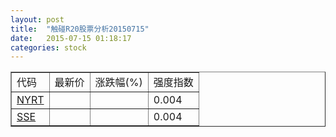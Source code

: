 ```yaml
---
layout: post
title:  "触碰R20股票分析20150715"
date:   2015-07-15 01:18:17
categories: stock
---
```

<script type="text/javascript">
var stockList = []
stockList.push('gb_nyrt');
stockList.push('gb_sse');
</script>

<table border="1">
 <tr>
 <td>代码</td>
  <td>最新价</td>
  <td>涨跌幅(%)</td>
 <td>强度指数</td>
</tr>
  <tr id="nyrt"><td><a href="http://stock.finance.sina.com.cn/usstock/quotes/NYRT.html" target="_blank">NYRT</a></td><td></td><td></td><td>0.004</td></tr>
  <tr id="sse"><td><a href="http://stock.finance.sina.com.cn/usstock/quotes/SSE.html" target="_blank">SSE</a></td><td></td><td></td><td>0.004</td></tr>
</table>
